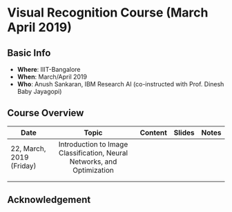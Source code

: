 # Visual Recognition Course (March April 2019)

## Basic Info
  - **Where**: IIIT-Bangalore
  - **When**: March/April 2019
  - **Who**: Anush Sankaran, IBM Research AI (co-instructed with Prof. Dinesh Baby Jayagopi)

## Course Overview

| Date                     |                                  Topic                                  | Content | Slides | Notes |
|--------------------------|:-----------------------------------------------------------------------:|---------|--------|-------|
| 22, March, 2019 (Friday) | Introduction to Image Classification, Neural Networks, and Optimization |         |        |       |
|                          |                                                                         |         |        |       |
|                          |                                                                         |         |        |       |



## Acknowledgement
